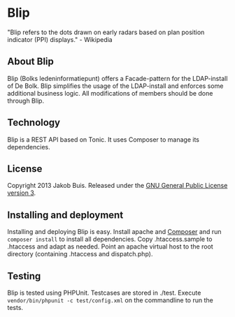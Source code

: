 Blip
====

"Blip refers to the dots drawn on early radars based on plan position indicator (PPI) displays." - Wikipedia

## About Blip
Blip (Bolks ledeninformatiepunt) offers a Facade-pattern for the LDAP-install of De Bolk. Blip simplifies the usage of the LDAP-install and enforces some additional business logic. All modifications of members should be done through Blip.

## Technology
Blip is a REST API based on Tonic. It uses Composer to manage its dependencies.

## License
Copyright 2013 Jakob Buis. Released under the [GNU General Public License version 3](http://www.gnu.org/licenses/gpl.html).

## Installing and deployment
Installing and deploying Blip is easy. Install apache and [Composer](http://getcomposer.org/) and run `composer install` to install all dependencies. Copy .htaccess.sample to .htaccess and adapt as needed. Point an apache virtual host to the root directory (containing .htaccess and dispatch.php).

## Testing
Blip is tested using PHPUnit. Testcases are stored in ./test. Execute `vendor/bin/phpunit -c test/config.xml` on the commandline to run the tests.
